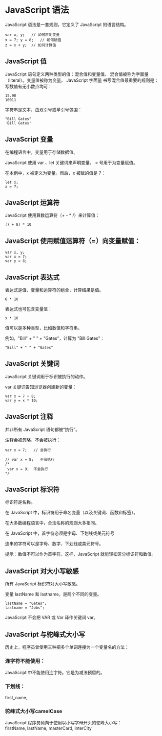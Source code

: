# JavaScript 语法
JavaScript 语法是一套规则，它定义了 JavaScript 的语言结构。
```
var x, y;	// 如何声明变量
x = 7; y = 8;	// 如何赋值
z = x + y;	// 如何计算值
```
## JavaScript 值

JavaScript 语句定义两种类型的值：混合值和变量值。
混合值被称为字面量（literal）。变量值被称为变量。
JavaScript 字面量
书写混合值最重要的规则是：
写数值有无小数点均可：
```
15.90
10011
```
字符串是文本，由双引号或单引号包围：
```
"Bill Gates"
'Bill Gates'
```
## JavaScript 变量
在编程语言中，变量用于存储数据值。

JavaScript 使用 var 、let 关键词来声明变量。
= 号用于为变量赋值。

在本例中，x 被定义为变量。然后，x 被赋的值是 7：
```
let x;
x = 7;
```
## JavaScript 运算符
JavaScript 使用算数运算符（+ - * /）来计算值：
```
(7 + 8) * 10
```

## JavaScript 使用赋值运算符（=）向变量赋值：
```
var x, y;
var x = 7;
var y = 8;
```
## JavaScript 表达式
表达式是值、变量和运算符的组合，计算结果是值。
```
6 * 10
```
表达式也可包含变量值：
```
x * 10
```
值可以是多种类型，比如数值和字符串。

例如，"Bill" + " " + "Gates"，计算为 "Bill Gates"：
```
"Bill" + " " + "Gates"
```
## JavaScript 关键词
JavaScript 关键词用于标识被执行的动作。  

var 关键词告知浏览器创建新的变量：  
```
var x = 7 + 8;
var y = x * 10; 
```
## JavaScript 注释  
并非所有 JavaScript 语句都被“执行”。    

注释会被忽略，不会被执行：    
```
var x = 7;   // 会执行

// var x = 8;   不会执行
/*
 var x = 9;  不会执行
*/
```


## JavaScript 标识符  
标识符是名称。  

在 JavaScript 中，标识符用于命名变量（以及关键词、函数和标签）。  

在大多数编程语言中，合法名称的规则大多相同。  

在 JavaScript 中，首字符必须是字母、下划线或美元符号

连串的字符可以是字母、数字、下划线或美元符号。

提示：数值不可以作为首字符。这样，JavaScript 就能轻松区分标识符和数值。

## JavaScript 对大小写敏感
所有 JavaScript 标识符对大小写敏感。

变量 lastName 和 lastname，是两个不同的变量。
```
lastName = "Gates";
lastname = "Jobs"; 
```

JavaScript 不会把 VAR 或 Var 译作关键词 var。

## JavaScript 与驼峰式大小写
历史上，程序员曾使用三种把多个单词连接为一个变量名的方法：

### 连字符不能使用：  
JavaScript 中不能使用连字符。它是为减法预留的。    

### 下划线：  
first_name,    
###  驼峰式大小写camelCase  
JavaScript 程序员倾向于使用以小写字母开头的驼峰大小写：  
firstName, lastName, masterCard, interCity  
